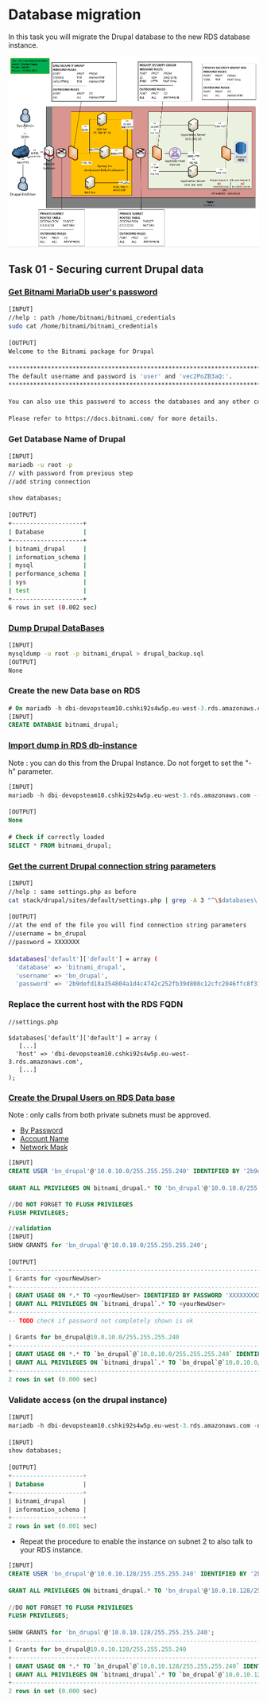 # Database migration

In this task you will migrate the Drupal database to the new RDS database instance.

![Schema](./img/CLD_AWS_INFA.PNG)

## Task 01 - Securing current Drupal data

### [Get Bitnami MariaDb user's password](https://docs.bitnami.com/aws/faq/get-started/find-credentials/)

```bash
[INPUT]
//help : path /home/bitnami/bitnami_credentials
sudo cat /home/bitnami/bitnami_credentials

[OUTPUT]
Welcome to the Bitnami package for Drupal

******************************************************************************
The default username and password is 'user' and 'vec2PoZB3aQ:'.
******************************************************************************

You can also use this password to access the databases and any other component the stack includes.

Please refer to https://docs.bitnami.com/ for more details.

```

### Get Database Name of Drupal

```bash
[INPUT]
mariadb -u root -p
// with password from previous step
//add string connection

show databases;

[OUTPUT]
+--------------------+
| Database           |
+--------------------+
| bitnami_drupal     |
| information_schema |
| mysql              |
| performance_schema |
| sys                |
| test               |
+--------------------+
6 rows in set (0.002 sec)
```

### [Dump Drupal DataBases](https://mariadb.com/kb/en/mariadb-dump/)

```bash
[INPUT]
mysqldump -u root -p bitnami_drupal > drupal_backup.sql 
[OUTPUT]
None
```

### Create the new Data base on RDS

```sql
# On mariadb -h dbi-devopsteam10.cshki92s4w5p.eu-west-3.rds.amazonaws.com -u admin -p 
[INPUT]
CREATE DATABASE bitnami_drupal;
```

### [Import dump in RDS db-instance](https://mariadb.com/kb/en/restoring-data-from-dump-files/)

Note : you can do this from the Drupal Instance. Do not forget to set the "-h" parameter.

```sql
[INPUT]
mariadb -h dbi-devopsteam10.cshki92s4w5p.eu-west-3.rds.amazonaws.com --user admin --password bitnami_drupal < drupal_backup.sql

[OUTPUT]
None

# Check if correctly loaded
SELECT * FROM bitnami_drupal;
```

### [Get the current Drupal connection string parameters](https://www.drupal.org/docs/8/api/database-api/database-configuration)

```bash
[INPUT]
//help : same settings.php as before
cat stack/drupal/sites/default/settings.php | grep -A 3 "^\$databases\['default'\]\['default'\]"

[OUTPUT]
//at the end of the file you will find connection string parameters
//username = bn_drupal
//password = XXXXXXX

$databases['default']['default'] = array (
  'database' => 'bitnami_drupal',
  'username' => 'bn_drupal',
  'password' => '2b9defd18a354804a1d4c4742c252fb39d808c12cfc2046ffc8f31432ae8a060',

```

### Replace the current host with the RDS FQDN

```
//settings.php

$databases['default']['default'] = array (
   [...] 
  'host' => 'dbi-devopsteam10.cshki92s4w5p.eu-west-3.rds.amazonaws.com',
   [...] 
);
```

### [Create the Drupal Users on RDS Data base](https://mariadb.com/kb/en/create-user/)

Note : only calls from both private subnets must be approved.
* [By Password](https://mariadb.com/kb/en/create-user/#identified-by-password)
* [Account Name](https://mariadb.com/kb/en/create-user/#account-names)
* [Network Mask](https://cric.grenoble.cnrs.fr/Administrateurs/Outils/CalculMasque/)

```sql
[INPUT]
CREATE USER 'bn_drupal'@'10.0.10.0/255.255.255.240' IDENTIFIED BY '2b9defd18a354804a1d4c4742c252fb39d808c12cfc2046ffc8f31432ae8a060';

GRANT ALL PRIVILEGES ON bitnami_drupal.* TO 'bn_drupal'@'10.0.10.0/255.255.255.240';

//DO NOT FORGET TO FLUSH PRIVILEGES
FLUSH PRIVILEGES;

```

```sql
//validation
[INPUT]
SHOW GRANTS for 'bn_drupal'@'10.0.10.0/255.255.255.240';

[OUTPUT]
+----------------------------------------------------------------------------------------------------------------------------------+
| Grants for <yourNewUser>                                                                                                         |
+----------------------------------------------------------------------------------------------------------------------------------+
| GRANT USAGE ON *.* TO <yourNewUser> IDENTIFIED BY PASSWORD 'XXXXXXXXXXXXXXXXXXXXXXXXXXXXXXXXXXXXXXXXX'                           |
| GRANT ALL PRIVILEGES ON `bitnami_drupal`.* TO <yourNewUser>                                                                      |
+----------------------------------------------------------------------------------------------------------------------------------+
-- TODO check if password not completely shown is ok

| Grants for bn_drupal@10.0.10.0/255.255.255.240                                                                                   |
+----------------------------------------------------------------------------------------------------------------------------------+
| GRANT USAGE ON *.* TO `bn_drupal`@`10.0.10.0/255.255.255.240` IDENTIFIED BY PASSWORD '*774097D0FF922910DD5E38A8BE4E6886FD3CA240' |
| GRANT ALL PRIVILEGES ON `bitnami_drupal`.* TO `bn_drupal`@`10.0.10.0/255.255.255.240`                                            |
+----------------------------------------------------------------------------------------------------------------------------------+
2 rows in set (0.000 sec)


```

### Validate access (on the drupal instance)

```sql
[INPUT]
mariadb -h dbi-devopsteam10.cshki92s4w5p.eu-west-3.rds.amazonaws.com -u bn_drupal -p

[INPUT]
show databases;

[OUTPUT]
+--------------------+
| Database           |
+--------------------+
| bitnami_drupal     |
| information_schema |
+--------------------+
2 rows in set (0.001 sec)
```

* Repeat the procedure to enable the instance on subnet 2 to also talk to your RDS instance.

```sql
[INPUT]
CREATE USER 'bn_drupal'@'10.0.10.128/255.255.255.240' IDENTIFIED BY '2b9defd18a354804a1d4c4742c252fb39d808c12cfc2046ffc8f31432ae8a060';

GRANT ALL PRIVILEGES ON bitnami_drupal.* TO 'bn_drupal'@'10.0.10.128/255.255.255.240';

//DO NOT FORGET TO FLUSH PRIVILEGES
FLUSH PRIVILEGES;

SHOW GRANTS for 'bn_drupal'@'10.0.10.128/255.255.255.240';
+------------------------------------------------------------------------------------------------------------------------------------+
| Grants for bn_drupal@10.0.10.128/255.255.255.240                                                                                   |
+------------------------------------------------------------------------------------------------------------------------------------+
| GRANT USAGE ON *.* TO `bn_drupal`@`10.0.10.128/255.255.255.240` IDENTIFIED BY PASSWORD '*774097D0FF922910DD5E38A8BE4E6886FD3CA240' |
| GRANT ALL PRIVILEGES ON `bitnami_drupal`.* TO `bn_drupal`@`10.0.10.128/255.255.255.240`                                            |
+------------------------------------------------------------------------------------------------------------------------------------+
2 rows in set (0.000 sec)
```